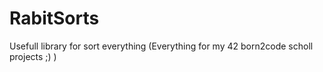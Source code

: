 RabitSorts
==========

Usefull library for sort everything (Everything for my 42 born2code scholl projects ;) )
